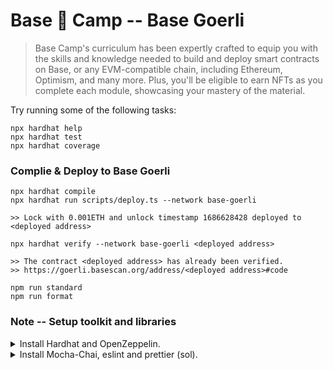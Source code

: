 # Base 🔵 Camp -- Base Goerli

> Base Camp's curriculum has been expertly crafted to equip you with the skills and knowledge needed to build and deploy smart contracts on Base, or any EVM-compatible chain, including Ethereum, Optimism, and many more. Plus, you'll be eligible to earn NFTs as you complete each module, showcasing your mastery of the material.


Try running some of the following tasks:

```shell
npx hardhat help
npx hardhat test
npx hardhat coverage
```

### Complie & Deploy to Base Goerli 

```shell
npx hardhat compile
npx hardhat run scripts/deploy.ts --network base-goerli

>> Lock with 0.001ETH and unlock timestamp 1686628428 deployed to <deployed address>

npx hardhat verify --network base-goerli <deployed address>

>> The contract <deployed address> has already been verified.
>> https://goerli.basescan.org/address/<deployed address>#code

npm run standard
npm run format

```

### Note -- Setup toolkit and libraries

<details>
  <summary>Install Hardhat and OpenZeppelin.</summary>
  
```shell
# Hardhat Toolkit.

npm install --save-dev hardhat
npm install --save-dev @nomicfoundation/hardhat-toolbox
npm install --save-dev @nomicfoundation/hardhat-verify

# OpenZeppelin Libraries.

npm install --save-dev dotenv 
npm install --save-dev solidity-math
npm install --save-dev solidity-coverage

npm install --save @openzeppelin/contracts

```
</details>
<details>
  <summary>Install Mocha-Chai, eslint and prettier (sol).</summary>
  
```shell

# Test Framework.

npm install mocha --save-dev
npm install chai --save-dev
npm install mocha -g

npm run test

# Coding Standard.

npm install --save-dev prettier prettier-plugin-solidity
npm install --save-dev eslint @typescript-eslint/parser @typescript-eslint/eslint-plugin

npm run lint
npm run prettier
npm run eslint
npm run eslint-fix

```

</details>
